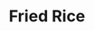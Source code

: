 ---
layout: recette
categories: [recettes]
hidden: true
lang: fr
sitemap: false
title: Fried Rice
type: sel
recettes:
  Classique:
    yield: 2
    yieldType: personnes
    ingredients: 
      - nom: sauce soja
        qte: 8
        unite: cuillères à soupe
      - nom: huile de sésame
        qte: 2
        unite: cuillères à soupe
      - nom: sucre blanc
        qte: 1
        unite: cuillères à soupe
      - nom: ail
        qte: 5
        unite: gousses
      - nom: gingembre
      - nom: oeufs
        qte: 3
        variable: true
      - nom: viande
      - nom: oignon
        qte: 1
      - nom: légumes
      - nom: pois
      - nom: champignons
      - nom: riz cuit
        qte: 150
        unite: gr
    etapes:
      - label: Préparation de la sauce
        details:
          - Émincer l'ail
          - Émincer le gingembre (en mettre deux fois moins que d'ail)
          - Mélanger la sauce soja, l'huile de sésame, le sucre, l'ail et le gingembre
          - Réserver
      - label: Préparation des oeufs
        details:
          - Faire des oeufs brouillés
          - Réserver
      - label: Préparation
        details:
          - Dans une poêle, faire dorer la viande sur feu fort
          - Ajouter les légumes. Cuire quelques minutes 
          - Ajouter les champignons et les pois. Cuire quelques minutes
          - Ajouter le riz et la sauce. Cuire quelques minutes
          - Ajouter les oeufs
          - Servir
notes:
 - "Viande : boeuf, porc, poulet, chorizo, ..."
 - "Légumes : carottes, haricots verts, poivrons, brocolis, ..."
 - "Pois : Haricots rouges, edamame, ..."
---